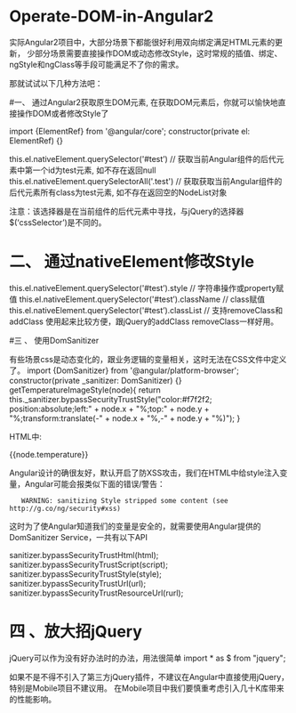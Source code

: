 # Operate-DOM-in-Angular2

实际Angular2项目中，大部分场景下都能很好利用双向绑定满足HTML元素的更新，
少部分场景需要直接操作DOM或动态修改Style，这时常规的插值、绑定、ngStyle和ngClass等手段可能满足不了你的需求。

那就试试以下几种方法吧：

#一、          通过Angular2获取原生DOM元素, 在获取DOM元素后，你就可以愉快地直接操作DOM或者修改Style了

import {ElementRef} from '@angular/core';
   constructor(private el: ElementRef) {}

   this.el.nativeElement.querySelector('#test’)  // 获取当前Angular组件的后代元素中第一个id为test元素, 如不存在返回null
   this.el.nativeElement.querySelectorAll('.test')  // 获取获取当前Angular组件的后代元素所有class为test元素, 如不存在返回空的NodeList对象

注意：该选择器是在当前组件的后代元素中寻找，与jQuery的选择器$(‘cssSelector’)是不同的。



# 二、          通过nativeElement修改Style
this.el.nativeElement.querySelector('#test’).style // 字符串操作或property赋值 
this.el.nativeElement.querySelector('#test’).className  // class赋值
this.el.nativeElement.querySelector('#test’).classList  // 支持removeClass和addClass 使用起来比较方便，跟jQuery的addClass removeClass一样好用。

#三 、     使用DomSanitizer

有些场景css是动态变化的，跟业务逻辑的变量相关，这时无法在CSS文件中定义了。
import {DomSanitizer} from '@angular/platform-browser';
constructor(private _sanitizer: DomSanitizer) {}
 getTemperatureImageStyle(node){
    return this._sanitizer.bypassSecurityTrustStyle("color:#f7f2f2; position:absolute;left:" + node.x + "%;top:" + node.y + "%;transform:translate(-" + node.x + "%,-" + node.y + "%)");
}

HTML中:   
<div *ngFor="let node of irTemperatureList">
<div  [style]="getTemperatureImageStyle(node)">
  {{node.temperature}}
  <i class="tip"></i>
</div>



Angular设计的确很友好，默认开启了防XSS攻击，我们在HTML中给style注入变量，Angular可能会报类似下面的错误/警告：

       WARNING: sanitizing Style stripped some content (see http://g.co/ng/security#xss)

 
  这时为了使Angular知道我们的变量是安全的，就需要使用Angular提供的DomSanitizer Service，一共有以下API

sanitizer.bypassSecurityTrustHtml(html);
sanitizer.bypassSecurityTrustScript(script);
sanitizer.bypassSecurityTrustStyle(style);
sanitizer.bypassSecurityTrustUrl(url);
sanitizer.bypassSecurityTrustResourceUrl(rurl);


 #  四 、放大招jQuery

jQuery可以作为没有好办法时的办法，用法很简单
import * as $ from "jquery";

如果不是不得不引入了第三方jQuery插件，不建议在Angular中直接使用jQuery，特别是Mobile项目不建议用。
在Mobile项目中我们要慎重考虑引入几十K库带来的性能影响。
